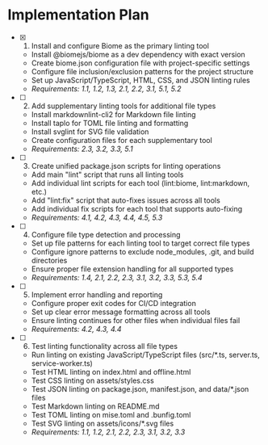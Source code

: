 # Implementation Plan

- [x] 1. Install and configure Biome as the primary linting tool





  - Install @biomejs/biome as a dev dependency with exact version
  - Create biome.json configuration file with project-specific settings
  - Configure file inclusion/exclusion patterns for the project structure
  - Set up JavaScript/TypeScript, HTML, CSS, and JSON linting rules
  - _Requirements: 1.1, 1.2, 1.3, 2.1, 2.2, 3.1, 5.1, 5.2_

- [ ] 2. Add supplementary linting tools for additional file types
  - Install markdownlint-cli2 for Markdown file linting
  - Install taplo for TOML file linting and formatting
  - Install svglint for SVG file validation
  - Create configuration files for each supplementary tool
  - _Requirements: 2.3, 3.2, 3.3, 5.1_

- [ ] 3. Create unified package.json scripts for linting operations
  - Add main "lint" script that runs all linting tools
  - Add individual lint scripts for each tool (lint:biome, lint:markdown, etc.)
  - Add "lint:fix" script that auto-fixes issues across all tools
  - Add individual fix scripts for each tool that supports auto-fixing
  - _Requirements: 4.1, 4.2, 4.3, 4.4, 4.5, 5.3_

- [ ] 4. Configure file type detection and processing
  - Set up file patterns for each linting tool to target correct file types
  - Configure ignore patterns to exclude node_modules, .git, and build directories
  - Ensure proper file extension handling for all supported types
  - _Requirements: 1.4, 2.1, 2.2, 2.3, 3.1, 3.2, 3.3, 5.3, 5.4_

- [ ] 5. Implement error handling and reporting
  - Configure proper exit codes for CI/CD integration
  - Set up clear error message formatting across all tools
  - Ensure linting continues for other files when individual files fail
  - _Requirements: 4.2, 4.3, 4.4_

- [ ] 6. Test linting functionality across all file types
  - Run linting on existing JavaScript/TypeScript files (src/*.ts, server.ts, service-worker.ts)
  - Test HTML linting on index.html and offline.html
  - Test CSS linting on assets/styles.css
  - Test JSON linting on package.json, manifest.json, and data/*.json files
  - Test Markdown linting on README.md
  - Test TOML linting on mise.toml and .bunfig.toml
  - Test SVG linting on assets/icons/*.svg files
  - _Requirements: 1.1, 1.2, 2.1, 2.2, 2.3, 3.1, 3.2, 3.3_